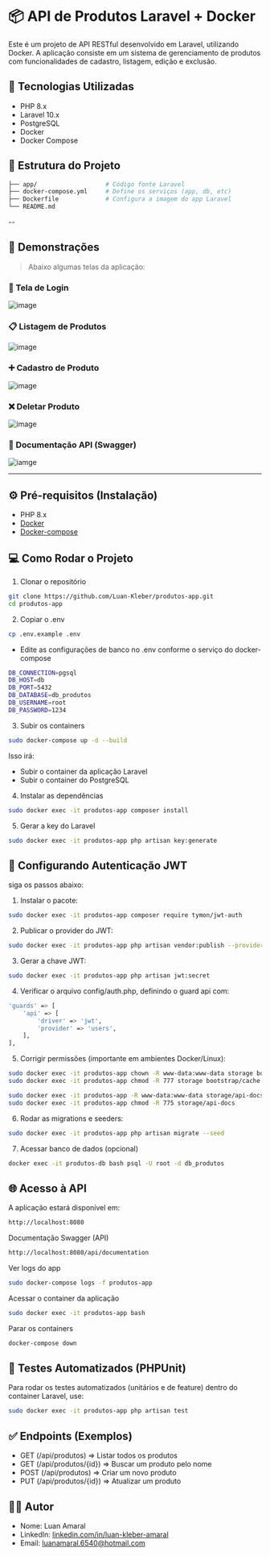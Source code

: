 # 📦 API de Produtos Laravel + Docker

Este é um projeto de API RESTful desenvolvido em Laravel, utilizando Docker. A aplicação consiste em um sistema de gerenciamento de produtos com funcionalidades de cadastro, listagem, edição e exclusão.

## 🚀 Tecnologias Utilizadas

-   PHP 8.x
-   Laravel 10.x
-   PostgreSQL
-   Docker
-   Docker Compose

## 📁 Estrutura do Projeto

```bash
├── app/                   # Código fonte Laravel
├── docker-compose.yml     # Define os serviços (app, db, etc)
├── Dockerfile             # Configura a imagem do app Laravel
└── README.md
```

--

## 📸 Demonstrações

> Abaixo algumas telas da aplicação:

### 🔑 Tela de Login

![image](image-1.png)

### 📋 Listagem de Produtos

![image](image.png)

### ➕ Cadastro de Produto

![image](image-2.png)

### ❌ Deletar Produto

![image](image-3.png)

### 📃 Documentação API (Swagger)

![iamge](image-4.png)

---

## ⚙️ Pré-requisitos (Instalação)

-    PHP 8.x
-   [Docker](https://docs.docker.com/get-started/get-docker/)
-   [Docker-compose](https://docs.docker.com/compose/install/)

## 💻 Como Rodar o Projeto

1. Clonar o repositório

```bash
git clone https://github.com/Luan-Kleber/produtos-app.git
cd produtos-app
```

2. Copiar o .env

```bash
cp .env.example .env
```

-   Edite as configurações de banco no .env conforme o serviço do docker-compose

```bash
DB_CONNECTION=pgsql
DB_HOST=db
DB_PORT=5432
DB_DATABASE=db_produtos
DB_USERNAME=root
DB_PASSWORD=1234
```

3. Subir os containers

```bash
sudo docker-compose up -d --build
```

Isso irá:

-   Subir o container da aplicação Laravel
-   Subir o container do PostgreSQL

4. Instalar as dependências

```bash
sudo docker exec -it produtos-app composer install
```

5. Gerar a key do Laravel

```bash
sudo docker exec -it produtos-app php artisan key:generate
```

## 🔐 Configurando Autenticação JWT

siga os passos abaixo:

1. Instalar o pacote:

```bash
sudo docker exec -it produtos-app composer require tymon/jwt-auth
```

2. Publicar o provider do JWT:

```bash
sudo docker exec -it produtos-app php artisan vendor:publish --provider="Tymon\JWTAuth\Providers\LaravelServiceProvider"
```

3. Gerar a chave JWT:

```bash
sudo docker exec -it produtos-app php artisan jwt:secret
```

4. Verificar o arquivo config/auth.php, definindo o guard api com:

```bash
'guards' => [
    'api' => [
        'driver' => 'jwt',
        'provider' => 'users',
    ],
],
```

5. Corrigir permissões (importante em ambientes Docker/Linux):

```bash
sudo docker exec -it produtos-app chown -R www-data:www-data storage bootstrap/cache
sudo docker exec -it produtos-app chmod -R 777 storage bootstrap/cache

sudo docker exec -it produtos-app -R www-data:www-data storage/api-docs
sudo docker exec -it produtos-app chmod -R 775 storage/api-docs
```

6. Rodar as migrations e seeders:

```bash
sudo docker exec -it produtos-app php artisan migrate --seed
```

7. Acessar banco de dados (opcional)

```bash
docker exec -it produtos-db bash psql -U root -d db_produtos
```

## 🌐 Acesso à API

A aplicação estará disponível em:

```bash
http://localhost:8080
```

Documentação Swagger (API)

```bash
http://localhost:8080/api/documentation
```

Ver logs do app

```bash
sudo docker-compose logs -f produtos-app
```

Acessar o container da aplicação

```bash
sudo docker exec -it produtos-app bash
```

Parar os containers

```bash
docker-compose down
```

## 🧪 Testes Automatizados (PHPUnit)

Para rodar os testes automatizados (unitários e de feature) dentro do container Laravel, use:

```bash
sudo docker exec -it produtos-app php artisan test
```

## ✅ Endpoints (Exemplos)

-   GET (/api/produtos) => Listar todos os produtos
-   GET (/api/produtos/{id}) => Buscar um produto pelo nome
-   POST (/api/produtos) => Criar um novo produto
-   PUT (/api/produtos/{id}) => Atualizar um produto

## 👨‍💻 Autor

-   Nome: Luan Amaral
-   LinkedIn: [linkedin.com/in/luan-kleber-amaral](https://www.linkedin.com/in/luan-kleber-amaral-0b2abb187/)
-   Email: luanamaral.6540@hotmail.com
